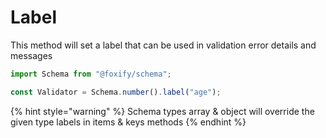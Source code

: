 # Label

This method will set a label that can be used in validation error details and messages

```typescript
import Schema from "@foxify/schema";

const Validator = Schema.number().label("age");
```

{% hint style="warning" %}
Schema types array & object will override the given type labels in items & keys methods
{% endhint %}

